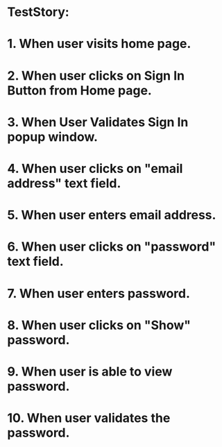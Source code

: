 # TestStory: 
# 1. When user visits home page.
# 2. When user clicks on Sign In Button from Home page.
# 3. When User Validates Sign In popup window.
# 4. When user clicks on "email address" text field.
# 5. When user enters email address.
# 6. When user clicks on "password" text field.
# 7. When user enters password.
# 8. When user clicks on "Show" password.
# 9. When user is able to view password.
# 10. When user validates the password.
